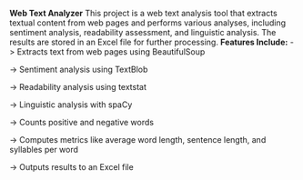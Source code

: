 **Web Text Analyzer**
This project is a web text analysis tool that extracts textual content from web pages and performs various analyses, including sentiment analysis, readability assessment, and linguistic analysis. The results are stored in an Excel file for further processing.
__Features Include:__
-> Extracts text from web pages using BeautifulSoup

-> Sentiment analysis using TextBlob

-> Readability analysis using textstat

-> Linguistic analysis with spaCy

-> Counts positive and negative words

-> Computes metrics like average word length, sentence length, and syllables per word

-> Outputs results to an Excel file
